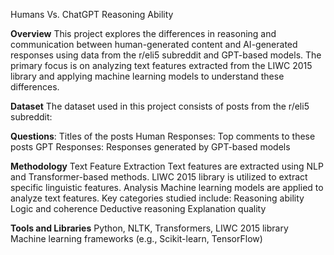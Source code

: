 Humans Vs. ChatGPT Reasoning Ability

**Overview**
This project explores the differences in reasoning and communication between human-generated content and AI-generated responses using data from the r/eli5 subreddit and GPT-based models. The primary focus is on analyzing text features extracted from the LIWC 2015 library and applying machine learning models to understand these differences.

**Dataset**
The dataset used in this project consists of posts from the r/eli5 subreddit:

**Questions**: Titles of the posts
Human Responses: Top comments to these posts
GPT Responses: Responses generated by GPT-based models

**Methodology**
Text Feature Extraction
Text features are extracted using NLP and Transformer-based methods.
LIWC 2015 library is utilized to extract specific linguistic features.
Analysis
Machine learning models are applied to analyze text features.
Key categories studied include:
Reasoning ability
Logic and coherence
Deductive reasoning
Explanation quality

**Tools and Libraries**
Python, NLTK, Transformers, LIWC 2015 library
Machine learning frameworks (e.g., Scikit-learn, TensorFlow)
